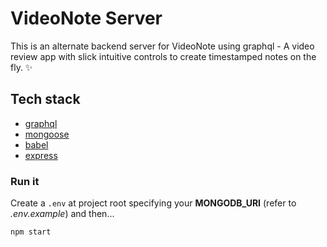# VideoNote Server

This is an alternate backend server for VideoNote using graphql - A video review app with slick intuitive controls to create timestamped notes on the fly. ✨

## Tech stack

- [graphql](https://graphql.org)
- [mongoose](https://mongoosejs.com)
- [babel](https://babeljs.io)
- [express](https://expressjs.com)

### Run it

Create a `.env` at project root specifying your **MONGODB_URI** (refer to _.env.example_) and then...

`npm start`
